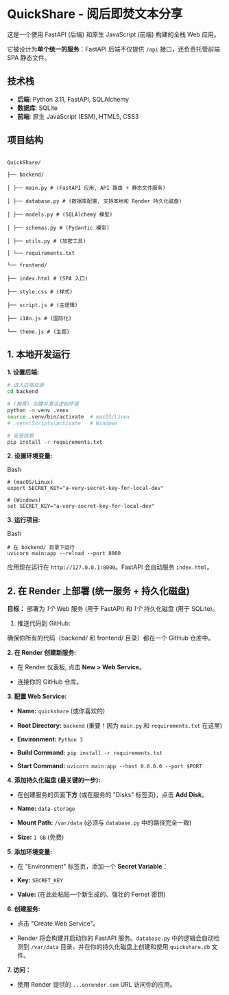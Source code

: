 # QuickShare - 阅后即焚文本分享

这是一个使用 FastAPI (后端) 和原生 JavaScript (前端) 构建的全栈 Web 应用。

它被设计为**单个统一的服务**：FastAPI 后端不仅提供 `/api` 接口，还负责托管前端 SPA 静态文件。

## 技术栈

- **后端**: Python 3.11, FastAPI, SQLAlchemy
- **数据库**: SQLite
- **前端**: 原生 JavaScript (ESM), HTML5, CSS3

## 项目结构

```

QuickShare/

├── backend/

│ ├── main.py # (FastAPI 应用, API 路由 + 静态文件服务)

│ ├── database.py # (数据库配置, 支持本地和 Render 持久化磁盘)

│ ├── models.py # (SQLAlchemy 模型)

│ ├── schemas.py # (Pydantic 模型)

│ ├── utils.py # (加密工具)

│ └── requirements.txt

└── frontend/

├── index.html # (SPA 入口)

├── style.css # (样式)

├── script.js # (主逻辑)

├── i18n.js # (国际化)

└── theme.js # (主题)

```

## 1. 本地开发运行

**1. 设置后端:**
```bash
# 进入后端目录
cd backend

# (推荐) 创建并激活虚拟环境
python -m venv .venv
source .venv/bin/activate  # macOS/Linux
# .venv\Scripts\activate   # Windows

# 安装依赖
pip install -r requirements.txt
```

**2. 设置环境变量:**

Bash

```
# (macOS/Linux)
export SECRET_KEY="a-very-secret-key-for-local-dev"

# (Windows)
set SECRET_KEY="a-very-secret-key-for-local-dev"
```

**3. 运行项目:**

Bash

```
# 在 backend/ 目录下运行
uvicorn main:app --reload --port 8000
```

应用现在运行在 `http://127.0.0.1:8000`。FastAPI 会自动服务 `index.html`。

## 2. 在 Render 上部署 (统一服务 + 持久化磁盘)

**目标：** 部署为 _1个_ Web 服务 (用于 FastAPI) 和 _1个_ 持久化磁盘 (用于 SQLite)。

1. 推送代码到 GitHub:

确保你所有的代码（backend/ 和 frontend/ 目录）都在一个 GitHub 仓库中。

**2. 在 Render 创建新服务:**

- 在 Render 仪表板, 点击 **New > Web Service**。
    
- 连接你的 GitHub 仓库。
    

**3. 配置 Web Service:**

- **Name:** `quickshare` (或你喜欢的)
    
- **Root Directory:** `backend` (重要！因为 `main.py` 和 `requirements.txt` 在这里)
    
- **Environment:** `Python 3`
    
- **Build Command:** `pip install -r requirements.txt`
    
- **Start Command:** `uvicorn main:app --host 0.0.0.0 --port $PORT`
    

**4. 添加持久化磁盘 (最关键的一步):**

- 在创建服务的页面**下方** (或在服务的 "Disks" 标签页)，点击 **Add Disk**。
    
- **Name:** `data-storage`
    
- **Mount Path:** `/var/data` (必须与 `database.py` 中的路径完全一致)
    
- **Size:** `1 GB` (免费)
    

**5. 添加环境变量:**

- 在 "Environment" 标签页，添加一个 **Secret Variable**：
    
- **Key:** `SECRET_KEY`
    
- **Value:** (在此处粘贴一个新生成的、强壮的 Fernet 密钥)
    

**6. 创建服务:**

- 点击 "Create Web Service"。
    
- Render 将会构建并启动你的 FastAPI 服务。`database.py` 中的逻辑会自动检测到 `/var/data` 目录，并在你的持久化磁盘上创建和使用 `quickshare.db` 文件。
    

**7. 访问：**

- 使用 Render 提供的 `...onrender.com` URL 访问你的应用。
